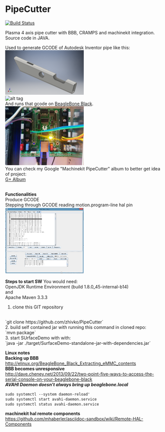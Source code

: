 # PipeCutter
[![Build Status](https://travis-ci.org/zhivko/PipeCutter.svg?branch=master)](https://travis-ci.org/zhivko/PipeCutter)

Plasma 4 axis pipe cutter with BBB, CRAMPS and machinekit integration. Source code in JAVA.

Used to generate GCODE of Autodesk Inventor pipe like this:
<br>
<img src="./screenshots/pipe.png" alt="Pipe" width="50%" height="50%">
<br>
![alt tag](./screenshots/PipeCutter.gif)
<br>
And runs that gcode on [BeagleBone Black](https://beagleboard.org/black).
<br>
<img src="./screenshots/cramps.jpg" alt="Cramps" width="50%" height="50%">
<br>
You can check my Google "Machinekit PipeCutter" album to better get idea of project:
<br>
[G+ Album](https://goo.gl/photos/4A623DBE1DQRwYfcA)
<br>
<br>

**Functionalities**
<br>
Produce GCODE
<br>
Stepping through GCODE reading motion.program-line hal pin
<br>
<img src="./screenshots/steppingThroughGcodeWorks.png" alt="SteppingThroughGcode" width="50%" height="50%">
<br>


**Steps to start SW**
You would need:
<br>
OpenJDK Runtime Environment (build 1.8.0_45-internal-b14)
<br>
and
<br>
Apache Maven 3.3.3
<br>

1. clone this GIT repository
<br>
`git clone https://github.com/zhivko/PipeCutter`
<br>
2. build self contained jar with running this command in cloned repo:
<br>
`mvn package`
<br>
3. start SUrfaceDemo with with:
<br>
`java -jar ./target/SurfaceDemo-standalone-jar-with-dependencies.jar`
<br>


**Linux notes**
<br>
**Backing up BBB**
<br>
http://elinux.org/BeagleBone_Black_Extracting_eMMC_contents
<br>
**BBB becomes unresponsive**
<br>
http://dave.cheney.net/2013/09/22/two-point-five-ways-to-access-the-serial-console-on-your-beaglebone-black
<br>
***AVAHI Daemon doesn't always bring up beaglebone.local***
<br>
```
sudo systemctl --system daemon-reload'
sudo systemctl start avahi-daemon.service
sudo systemctl status avahi-daemon.service
```

**machinekit hal remote components**
<br>
https://github.com/mhaberler/asciidoc-sandbox/wiki/Remote-HAL-Components



